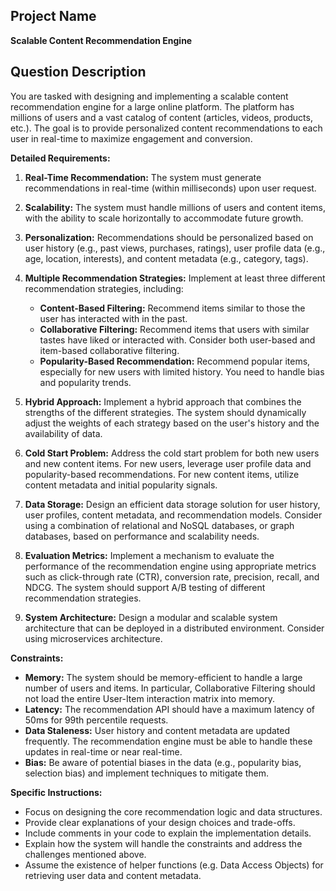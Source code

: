 ## Project Name

**Scalable Content Recommendation Engine**

## Question Description

You are tasked with designing and implementing a scalable content recommendation engine for a large online platform. The platform has millions of users and a vast catalog of content (articles, videos, products, etc.). The goal is to provide personalized content recommendations to each user in real-time to maximize engagement and conversion.

**Detailed Requirements:**

1.  **Real-Time Recommendation:** The system must generate recommendations in real-time (within milliseconds) upon user request.

2.  **Scalability:** The system must handle millions of users and content items, with the ability to scale horizontally to accommodate future growth.

3.  **Personalization:** Recommendations should be personalized based on user history (e.g., past views, purchases, ratings), user profile data (e.g., age, location, interests), and content metadata (e.g., category, tags).

4.  **Multiple Recommendation Strategies:** Implement at least three different recommendation strategies, including:

    *   **Content-Based Filtering:** Recommend items similar to those the user has interacted with in the past.
    *   **Collaborative Filtering:** Recommend items that users with similar tastes have liked or interacted with. Consider both user-based and item-based collaborative filtering.
    *   **Popularity-Based Recommendation:** Recommend popular items, especially for new users with limited history. You need to handle bias and popularity trends.

5.  **Hybrid Approach:** Implement a hybrid approach that combines the strengths of the different strategies.  The system should dynamically adjust the weights of each strategy based on the user's history and the availability of data.

6.  **Cold Start Problem:** Address the cold start problem for both new users and new content items. For new users, leverage user profile data and popularity-based recommendations. For new content items, utilize content metadata and initial popularity signals.

7.  **Data Storage:** Design an efficient data storage solution for user history, user profiles, content metadata, and recommendation models. Consider using a combination of relational and NoSQL databases, or graph databases, based on performance and scalability needs.

8.  **Evaluation Metrics:** Implement a mechanism to evaluate the performance of the recommendation engine using appropriate metrics such as click-through rate (CTR), conversion rate, precision, recall, and NDCG.  The system should support A/B testing of different recommendation strategies.

9.  **System Architecture:** Design a modular and scalable system architecture that can be deployed in a distributed environment. Consider using microservices architecture.

**Constraints:**

*   **Memory:** The system should be memory-efficient to handle a large number of users and items. In particular, Collaborative Filtering should not load the entire User-Item interaction matrix into memory.
*   **Latency:** The recommendation API should have a maximum latency of 50ms for 99th percentile requests.
*   **Data Staleness:** User history and content metadata are updated frequently. The recommendation engine must be able to handle these updates in real-time or near real-time.
*   **Bias:** Be aware of potential biases in the data (e.g., popularity bias, selection bias) and implement techniques to mitigate them.

**Specific Instructions:**

*   Focus on designing the core recommendation logic and data structures.
*   Provide clear explanations of your design choices and trade-offs.
*   Include comments in your code to explain the implementation details.
*   Explain how the system will handle the constraints and address the challenges mentioned above.
*   Assume the existence of helper functions (e.g. Data Access Objects) for retrieving user data and content metadata.
